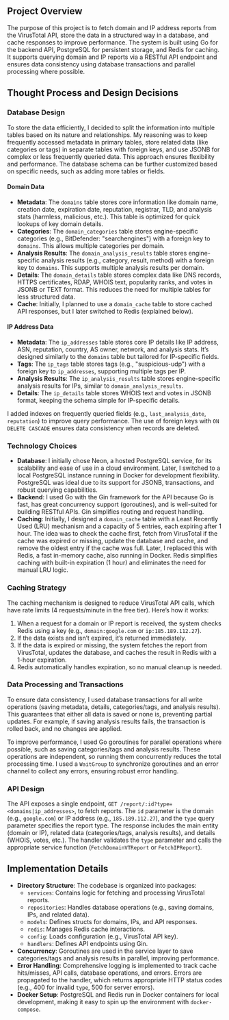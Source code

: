 ## Project Overview

The purpose of this project is to fetch domain and IP address reports from the VirusTotal API, store the data in a structured way in a database, and cache responses to improve performance. The system is built using Go for the backend API, PostgreSQL for persistent storage, and Redis for caching. It supports querying domain and IP reports via a RESTful API endpoint and ensures data consistency using database transactions and parallel processing where possible.

## Thought Process and Design Decisions

### Database Design

To store the data efficiently, I decided to split the information into multiple tables based on its nature and relationships. My reasoning was to keep frequently accessed metadata in primary tables, store related data (like categories or tags) in separate tables with foreign keys, and use JSONB for complex or less frequently queried data. This approach ensures flexibility and performance. The database schema can be further customized based on specific needs, such as adding more tables or fields.

#### Domain Data

- **Metadata**: The `domains` table stores core information like domain name, creation date, expiration date, reputation, registrar, TLD, and analysis stats (harmless, malicious, etc.). This table is optimized for quick lookups of key domain details.
- **Categories**: The `domain_categories` table stores engine-specific categories (e.g., BitDefender: "searchengines") with a foreign key to `domains`. This allows multiple categories per domain.
- **Analysis Results**: The `domain_analysis_results` table stores engine-specific analysis results (e.g., category, result, method) with a foreign key to `domains`. This supports multiple analysis results per domain.
- **Details**: The `domain_details` table stores complex data like DNS records, HTTPS certificates, RDAP, WHOIS text, popularity ranks, and votes in JSONB or TEXT format. This reduces the need for multiple tables for less structured data.
- **Cache**: Initially, I planned to use a `domain_cache` table to store cached API responses, but I later switched to Redis (explained below).

#### IP Address Data

- **Metadata**: The `ip_addresses` table stores core IP details like IP address, ASN, reputation, country, AS owner, network, and analysis stats. It’s designed similarly to the `domains` table but tailored for IP-specific fields.
- **Tags**: The `ip_tags` table stores tags (e.g., "suspicious-udp") with a foreign key to `ip_addresses`, supporting multiple tags per IP.
- **Analysis Results**: The `ip_analysis_results` table stores engine-specific analysis results for IPs, similar to `domain_analysis_results`.
- **Details**: The `ip_details` table stores WHOIS text and votes in JSONB format, keeping the schema simple for IP-specific details.

I added indexes on frequently queried fields (e.g., `last_analysis_date`, `reputation`) to improve query performance. The use of foreign keys with `ON DELETE CASCADE` ensures data consistency when records are deleted.

### Technology Choices

- **Database**: I initially chose Neon, a hosted PostgreSQL service, for its scalability and ease of use in a cloud environment. Later, I switched to a local PostgreSQL instance running in Docker for development flexibility. PostgreSQL was ideal due to its support for JSONB, transactions, and robust querying capabilities.
- **Backend**: I used Go with the Gin framework for the API because Go is fast, has great concurrency support (goroutines), and is well-suited for building RESTful APIs. Gin simplifies routing and request handling.
- **Caching**: Initially, I designed a `domain_cache` table with a Least Recently Used (LRU) mechanism and a capacity of 5 entries, each expiring after 1 hour. The idea was to check the cache first, fetch from VirusTotal if the cache was expired or missing, update the database and cache, and remove the oldest entry if the cache was full. Later, I replaced this with Redis, a fast in-memory cache, also running in Docker. Redis simplifies caching with built-in expiration (1 hour) and eliminates the need for manual LRU logic.

### Caching Strategy

The caching mechanism is designed to reduce VirusTotal API calls, which have rate limits (4 requests/minute in the free tier). Here’s how it works:

1. When a request for a domain or IP report is received, the system checks Redis using a key (e.g., `domain:google.com` or `ip:185.189.112.27`).
2. If the data exists and isn’t expired, it’s returned immediately.
3. If the data is expired or missing, the system fetches the report from VirusTotal, updates the database, and caches the result in Redis with a 1-hour expiration.
4. Redis automatically handles expiration, so no manual cleanup is needed.

### Data Processing and Transactions

To ensure data consistency, I used database transactions for all write operations (saving metadata, details, categories/tags, and analysis results). This guarantees that either all data is saved or none is, preventing partial updates. For example, if saving analysis results fails, the transaction is rolled back, and no changes are applied.

To improve performance, I used Go goroutines for parallel operations where possible, such as saving categories/tags and analysis results. These operations are independent, so running them concurrently reduces the total processing time. I used a `WaitGroup` to synchronize goroutines and an error channel to collect any errors, ensuring robust error handling.

### API Design

The API exposes a single endpoint, `GET /report/:id?type=<domains|ip_addresses>`, to fetch reports. The `id` parameter is the domain (e.g., `google.com`) or IP address (e.g., `185.189.112.27`), and the `type` query parameter specifies the report type. The response includes the main entity (domain or IP), related data (categories/tags, analysis results), and details (WHOIS, votes, etc.). The handler validates the `type` parameter and calls the appropriate service function (`FetchDomainVTReport` or `FetchIPReport`).

## Implementation Details

- **Directory Structure**: The codebase is organized into packages:
  - `services`: Contains logic for fetching and processing VirusTotal reports.
  - `repositories`: Handles database operations (e.g., saving domains, IPs, and related data).
  - `models`: Defines structs for domains, IPs, and API responses.
  - `redis`: Manages Redis cache interactions.
  - `config`: Loads configuration (e.g., VirusTotal API key).
  - `handlers`: Defines API endpoints using Gin.
- **Concurrency**: Goroutines are used in the service layer to save categories/tags and analysis results in parallel, improving performance.
- **Error Handling**: Comprehensive logging is implemented to track cache hits/misses, API calls, database operations, and errors. Errors are propagated to the handler, which returns appropriate HTTP status codes (e.g., 400 for invalid `type`, 500 for server errors).
- **Docker Setup**: PostgreSQL and Redis run in Docker containers for local development, making it easy to spin up the environment with `docker-compose`.
